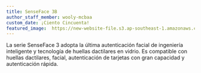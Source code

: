 ```yaml
---
title: SenseFace 3B
author_staff_member: wooly-mcbaa
custom_date: ¡Ciento Cincuenta!
featured_image:  https://new-website-file.s3.ap-southeast-1.amazonaws.com/images/20250604/SenseFace-3A-007.jpg
---
```


La serie SenseFace 3 adopta la última autenticación facial de ingeniería inteligente y tecnología de huellas dactilares en vidrio. Es compatible con huellas dactilares, facial, autenticación de tarjetas con gran capacidad y autenticación rápida.